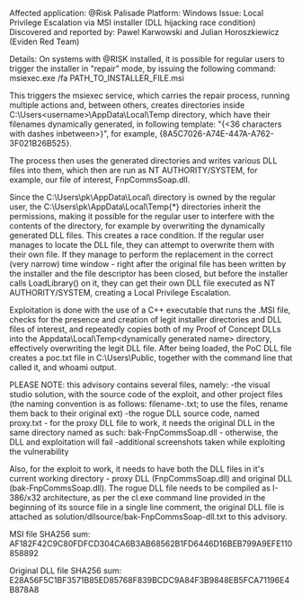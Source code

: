 Affected application: @Risk Palisade
Platform: Windows
Issue: Local Privilege Escalation via MSI installer (DLL hijacking race condition)
Discovered and reported by: Pawel Karwowski and Julian Horoszkiewicz (Eviden Red Team)

Details:
On systems with @RISK installed, it is possible for regular users to trigger the installer in "repair" mode, by issuing the following command:
msiexec.exe /fa PATH_TO_INSTALLER_FILE.msi

This triggers the msiexec service, which carries the repair process, running multiple actions and, between others, creates directories inside C:\Users\<username>\AppData\Local\Temp directory, which have their filenames dynamically generated, in following template: "{<36 characters with dashes inbetween>}", for example, {8A5C7026-A74E-447A-A762-3F021B26B525}. 

The process then uses the generated directories and writes various DLL files into them, which then are run as NT AUTHORITY/SYSTEM, for example, our file of interest, FnpCommsSoap.dll.

Since the C:\Users\pk\AppData\Local\ directory is owned by the regular user, the C:\Users\pk\AppData\Local\Temp\{*} directories inherit the permissions, making it possible for the regular user to interfere with the contents of the directory, for example by overwriting the dynamically generated DLL files.
This creates a race condition. If the regular user manages to locate the DLL file, they can attempt to overwrite them with their own file. If they manage to perform the replacement in the correct (very narrow) time window - right after the original file has been written by the installer and the file descriptor has been closed, but before the installer calls LoadLibrary() on it, they can get their own DLL file executed as NT AUTHORITY/SYSTEM, creating a Local Privilege Escalation.

Exploitation is done with the use of a C++ executable that runs the .MSI file, checks for the presence and creation of legit installer directories and DLL files of interest, and repeatedly copies both of my Proof of Concept DLLs into the Appdata\Local\Temp\<dynamically generated name> directory, effectively overwriting the legit DLL file. After being loaded, the PoC DLL file creates a poc.txt file in C:\Users\Public, together with the command line that called it, and whoami output. 

PLEASE NOTE:
this advisory contains several files, namely:
-the visual studio solution, with the source code of the exploit, and other project files (the naming convention is as follows: filename-<original extension>.txt; to use the files, rename them back to their original ext)
-the rogue DLL source code, named proxy.txt - for the proxy DLL file to work, it needs the original DLL in the same directory named as such: bak-FnpCommsSoap.dll - otherwise, the DLL and exploitation will fail
-additional screenshots taken while exploiting the vulnerability

Also, for the exploit to work, it needs to have both the DLL files in it's current working directory - proxy DLL (FnpCommsSoap.dll) and original DLL (bak-FnpCommsSoap.dll).
The rogue DLL file needs to be compiled as I-386/x32 architecture, as per the cl.exe command line provided in the beginning of its source file in a single line comment, the original DLL file is attached as solution/dllsource/bak-FnpCommsSoap-dll.txt to this advisory.

MSI file SHA256 sum:
AF182F42C9C80FDFCD304CA6B3AB68562B1FD6446D16BEB799A9EFE110858892

Original DLL file SHA256 sum:
E28A56F5C1BF3571B85ED85768F839BCDC9A84F3B9848EB5FCA71196E4B878A8
